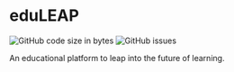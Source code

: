 # eduLEAP
![GitHub code size in bytes](https://img.shields.io/github/languages/code-size/rohanperi/eduLEAP)
![GitHub issues](https://img.shields.io/github/issues-raw/rohanperi/eduLEAP)

An educational platform to leap into the future of learning.

